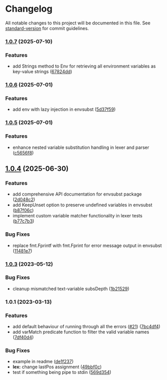 # Changelog

All notable changes to this project will be documented in this file. See [standard-version](https://github.com/conventional-changelog/standard-version) for commit guidelines.

### [1.0.7](https://github.com/allex/envsubst/compare/v1.0.6...v1.0.7) (2025-07-10)


### Features

* add Strings method to Env for retrieving all environment variables as key-value strings ([67824dd](https://github.com/allex/envsubst/commit/67824ddc217d379dc52481de8362b064f6e4ff34))

### [1.0.6](https://github.com/allex/envsubst/compare/v1.0.5...v1.0.6) (2025-07-01)


### Features

* add env with lazy injection in envsubst ([5d37f59](https://github.com/allex/envsubst/commit/5d37f590590a0c3d55097236783039c7fd87b845))

### [1.0.5](https://github.com/allex/envsubst/compare/v1.0.4...v1.0.5) (2025-07-01)


### Features

* enhance nested variable substitution handling in lexer and parser ([c5656f8](https://github.com/allex/envsubst/commit/c5656f8ee5051300e7bb8131d763ebc7feb37394))

## [1.0.4](https://github.com/allex/envsubst/compare/v1.0.3...v1.0.4) (2025-06-30)


### Features

* add comprehensive API documentation for envsubst package ([2d048c2](https://github.com/allex/envsubst/commit/2d048c29ad8517f7ad86dfd99152ca206122ba53))
* add KeepUnset option to preserve undefined variables in envsubst ([b87f06c](https://github.com/allex/envsubst/commit/b87f06c65beb6f1e85cb271ffd137344086d2d0e))
* implement custom variable matcher functionality in lexer tests ([b77c7b3](https://github.com/allex/envsubst/commit/b77c7b34d06c14f16c5b8bff4686382296179c37))


### Bug Fixes

* replace fmt.Fprintf with fmt.Fprint for error message output in envsubst ([11481e7](https://github.com/allex/envsubst/commit/11481e736c98db0cdabcde88dfd5051c1c31d600))

### [1.0.3](https://github.com/allex/envsubst/compare/v1.0.2...v1.0.3) (2023-05-12)


### Bug Fixes

* cleanup mismatched text-variable subsDepth ([1b21529](https://github.com/allex/envsubst/commit/1b21529eec0213b814a2954308e3acd726aff37e))

### 1.0.1 (2023-03-13)


### Features

* add default behaviour of running through all the errors ([#21](https://github.com/allex/envsubst/issues/21)) ([7bc4df4](https://github.com/allex/envsubst/commit/7bc4df48ec6140d0c5670a3eb2d484bed0f6c284))
* add varMatch predicate function to filter the valid variable names ([7df40d4](https://github.com/allex/envsubst/commit/7df40d43549259d06a50815c28dffc83f798994a))


### Bug Fixes

* example in readme ([de1f237](https://github.com/allex/envsubst/commit/de1f237918b5935914667cdee93129d5aed87eaa))
* **lex:** change lastPos assignment ([49bbf0c](https://github.com/allex/envsubst/commit/49bbf0c66cede47052267e1b0cd9a2af7059dae3))
* test if something being pipe to stdin ([569d354](https://github.com/allex/envsubst/commit/569d3548760e3d1c52c6c5bbd40c8ecf2fa3495d))
